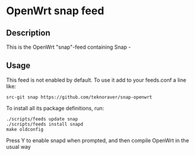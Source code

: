 # OpenWrt snap feed

## Description

This is the OpenWrt "snap"-feed containing Snap - 

## Usage

This feed is not enabled by default. To use it add to your feeds.conf a line like:
```
src-git snap https://github.com/teknoraver/snap-openwrt
```

To install all its package definitions, run:
```
./scripts/feeds update snap
./scripts/feeds install snapd
make oldconfig
```

Press Y to enable snapd when prompted, and then compile OpenWrt in the usual way

